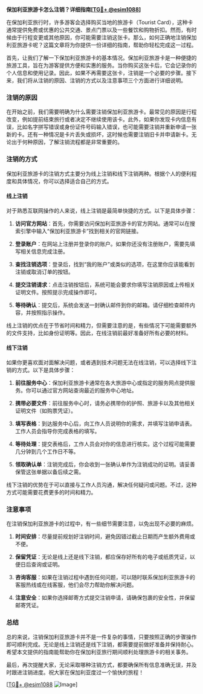 **保加利亚旅游卡怎么注销？详细指南[[TG💪+ @esim1088](https://t.me/s/esim1088)]**

在保加利亚旅行时，许多游客会选择购买当地的旅游卡（Tourist Card），这种卡通常提供免费或优惠的公共交通、景点门票以及一些餐饮和购物折扣。然而，有时候由于行程变更或其他原因，你可能需要注销这张卡。那么，如何正确地注销保加利亚旅游卡呢？这篇文章将为你提供一份详细的指南，帮助你轻松完成这一过程。

首先，让我们了解一下保加利亚旅游卡的基本情况。保加利亚旅游卡是一种便捷的旅游工具，旨在为游客提供方便和实惠的服务。当你购买这张卡后，它会记录你的个人信息和使用记录。因此，如果不再需要这张卡，注销是一个必要的步骤。接下来，我们将从注销的原因、注销的方式以及注意事项三个方面进行详细说明。

### 注销的原因

在开始之前，我们需要明确为什么需要注销保加利亚旅游卡。最常见的原因是行程改变，例如提前结束旅行或者决定不继续使用该卡。此外，如果你发现卡内信息有误，比如名字拼写错误或身份证件号码输入错误，也可能需要注销并重新申请一张新的卡。还有一种情况是卡片丢失或损坏，这时候也需要注销旧卡并申请新卡。无论出于何种原因，了解注销流程都是非常重要的。

### 注销的方式

保加利亚旅游卡的注销方式主要分为线上注销和线下注销两种。根据个人的便利程度和具体情况，你可以选择适合自己的方式。

#### 线上注销

对于熟悉互联网操作的人来说，线上注销是最简单快捷的方式。以下是具体步骤：

1. **访问官方网站**：首先，你需要访问保加利亚旅游卡的官方网站。通常可以在搜索引擎中输入“保加利亚旅游卡”找到相关的官网链接。
   
2. **登录账户**：在网站上注册并登录你的账户。如果你还没有注册账户，需要先填写相关信息完成注册。

3. **查找注销选项**：登录后，找到“我的账户”或类似的选项，在这里你应该能看到注销或取消订单的按钮。

4. **提交注销请求**：点击注销按钮后，系统可能会要求你填写注销原因或上传相关证明文件。按照提示完成操作即可。

5. **等待确认**：提交后，系统会发送一封确认邮件到你的邮箱。请仔细检查邮件内容，并按照指示操作。

线上注销的优点在于节省时间和精力，但需要注意的是，有些情况下可能需要额外的文件支持，比如身份证明等。因此，在线注销前最好准备好所有必要的材料。

#### 线下注销

如果你更喜欢面对面解决问题，或者遇到技术问题无法在线注销，可以选择线下注销的方式。以下是具体步骤：

1. **前往服务中心**：保加利亚旅游卡通常在各大旅游中心或指定的服务网点提供服务。你可以通过官方网站查询最近的服务中心地址。

2. **携带必要文件**：前往服务中心时，请务必携带你的护照、旅游卡以及其他相关证明文件（如购票凭证）。

3. **填写表格**：到达服务中心后，向工作人员说明你的需求，并填写注销申请表。工作人员会指导你完成表格的填写。

4. **等待处理**：提交表格后，工作人员会对你的信息进行核实。这个过程可能需要几分钟到几个工作日不等。

5. **领取确认单**：注销完成后，你会收到一张确认单作为注销成功的证明。请妥善保管这张单据以备后续之需。

线下注销的优势在于可以直接与工作人员沟通，解决任何疑问或问题。不过，这种方式可能需要花费更多的时间和精力。

### 注意事项

在注销保加利亚旅游卡的过程中，有一些细节需要注意，以免出现不必要的麻烦。

1. **时间安排**：尽量提前规划好注销时间，避免因错过截止日期而产生额外费用或不便。

2. **保留凭证**：无论是线上还是线下注销，都应保存好所有的电子或纸质凭证，以便日后查询或证明。

3. **咨询客服**：如果在注销过程中遇到任何问题，可以随时联系保加利亚旅游卡的客服热线或在线客服，他们会尽力帮助你解决问题。

4. **注意安全**：如果你选择邮寄方式提交注销申请，请确保包裹的安全性，并保留邮寄凭证。

### 总结

总的来说，注销保加利亚旅游卡并不是一件复杂的事情，只要按照正确的步骤操作即可顺利完成。无论是线上注销还是线下注销，都需要提前做好准备并保持耐心。希望本文提供的指南能帮助你在保加利亚旅行期间顺利处理旅游卡的相关事务。

最后，再次提醒大家，无论采取哪种注销方式，都要确保所有信息准确无误，并及时跟进注销进度。祝大家在保加利亚度过一个愉快的旅程！

[[TG💪+ @esim1088](https://t.me/s/esim1088) ![Image](https://i.postimg.cc/4NQfJmqS/Snipaste-2025-05-13-00-14-12.png)]
